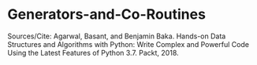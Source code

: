 # Generators-and-Co-Routines
Sources/Cite:
Agarwal, Basant, and Benjamin Baka. Hands-on Data Structures and Algorithms with Python: Write Complex and Powerful Code Using the Latest Features of Python 3.7. Packt, 2018. 
